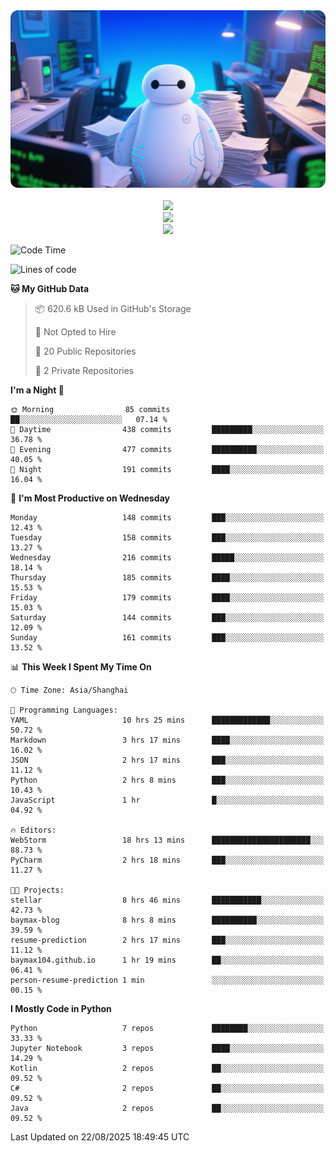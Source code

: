 <div align="center">
  <!--
  <img src="https://readme-typing-svg.demolab.com?font=Zhi+Mang+Xing&size=40&pause=1000&color=000000&center=true&vCenter=true&lines=Baymax%E5%B0%8F%E6%8C%AF;Hello%20World"/><br/>
  -->
  <img src="assets/author_banner.png"/><br/>
  <br/>
  <img src="https://skillicons.dev/icons?i=python,java,kotlin,c,rust,cs,javascript,typescript" /><br/>
  <img src="https://skillicons.dev/icons?i=pytorch,spring,vue,fastapi,docker,mysql,mongodb,linux" /><br/>
  <img src="https://skillicons.dev/icons?i=idea,pycharm,webstorm,androidstudio,vscode,git,vim,obsidian" /><br/>
</div>

<!--START_SECTION:waka-->
![Code Time](http://img.shields.io/badge/Code%20Time-1%2C285%20hrs%2033%20mins-blue)

![Lines of code](https://img.shields.io/badge/From%20Hello%20World%20I%27ve%20Written-6.1%20million%20lines%20of%20code-blue)

**🐱 My GitHub Data** 

> 📦 620.6 kB Used in GitHub's Storage 
 > 
> 🚫 Not Opted to Hire
 > 
> 📜 20 Public Repositories 
 > 
> 🔑 2 Private Repositories 
 > 
**I'm a Night 🦉** 

```text
🌞 Morning                85 commits          ██░░░░░░░░░░░░░░░░░░░░░░░   07.14 % 
🌆 Daytime                438 commits         █████████░░░░░░░░░░░░░░░░   36.78 % 
🌃 Evening                477 commits         ██████████░░░░░░░░░░░░░░░   40.05 % 
🌙 Night                  191 commits         ████░░░░░░░░░░░░░░░░░░░░░   16.04 % 
```
📅 **I'm Most Productive on Wednesday** 

```text
Monday                   148 commits         ███░░░░░░░░░░░░░░░░░░░░░░   12.43 % 
Tuesday                  158 commits         ███░░░░░░░░░░░░░░░░░░░░░░   13.27 % 
Wednesday                216 commits         █████░░░░░░░░░░░░░░░░░░░░   18.14 % 
Thursday                 185 commits         ████░░░░░░░░░░░░░░░░░░░░░   15.53 % 
Friday                   179 commits         ████░░░░░░░░░░░░░░░░░░░░░   15.03 % 
Saturday                 144 commits         ███░░░░░░░░░░░░░░░░░░░░░░   12.09 % 
Sunday                   161 commits         ███░░░░░░░░░░░░░░░░░░░░░░   13.52 % 
```


📊 **This Week I Spent My Time On** 

```text
🕑︎ Time Zone: Asia/Shanghai

💬 Programming Languages: 
YAML                     10 hrs 25 mins      █████████████░░░░░░░░░░░░   50.72 % 
Markdown                 3 hrs 17 mins       ████░░░░░░░░░░░░░░░░░░░░░   16.02 % 
JSON                     2 hrs 17 mins       ███░░░░░░░░░░░░░░░░░░░░░░   11.12 % 
Python                   2 hrs 8 mins        ███░░░░░░░░░░░░░░░░░░░░░░   10.43 % 
JavaScript               1 hr                █░░░░░░░░░░░░░░░░░░░░░░░░   04.92 % 

🔥 Editors: 
WebStorm                 18 hrs 13 mins      ██████████████████████░░░   88.73 % 
PyCharm                  2 hrs 18 mins       ███░░░░░░░░░░░░░░░░░░░░░░   11.27 % 

🐱‍💻 Projects: 
stellar                  8 hrs 46 mins       ███████████░░░░░░░░░░░░░░   42.73 % 
baymax-blog              8 hrs 8 mins        ██████████░░░░░░░░░░░░░░░   39.59 % 
resume-prediction        2 hrs 17 mins       ███░░░░░░░░░░░░░░░░░░░░░░   11.12 % 
baymax104.github.io      1 hr 19 mins        ██░░░░░░░░░░░░░░░░░░░░░░░   06.41 % 
person-resume-prediction 1 min               ░░░░░░░░░░░░░░░░░░░░░░░░░   00.15 % 
```

**I Mostly Code in Python** 

```text
Python                   7 repos             ████████░░░░░░░░░░░░░░░░░   33.33 % 
Jupyter Notebook         3 repos             ████░░░░░░░░░░░░░░░░░░░░░   14.29 % 
Kotlin                   2 repos             ██░░░░░░░░░░░░░░░░░░░░░░░   09.52 % 
C#                       2 repos             ██░░░░░░░░░░░░░░░░░░░░░░░   09.52 % 
Java                     2 repos             ██░░░░░░░░░░░░░░░░░░░░░░░   09.52 % 
```




 Last Updated on 22/08/2025 18:49:45 UTC
<!--END_SECTION:waka-->





